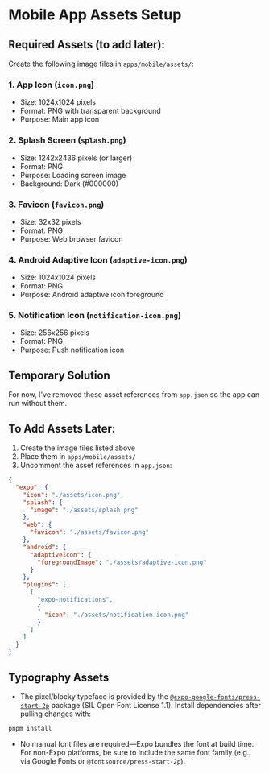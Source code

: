 # Mobile App Assets Setup

## Required Assets (to add later):

Create the following image files in `apps/mobile/assets/`:

### 1. App Icon (`icon.png`)
- Size: 1024x1024 pixels
- Format: PNG with transparent background
- Purpose: Main app icon

### 2. Splash Screen (`splash.png`) 
- Size: 1242x2436 pixels (or larger)
- Format: PNG
- Purpose: Loading screen image
- Background: Dark (#000000)

### 3. Favicon (`favicon.png`)
- Size: 32x32 pixels
- Format: PNG
- Purpose: Web browser favicon

### 4. Android Adaptive Icon (`adaptive-icon.png`)
- Size: 1024x1024 pixels
- Format: PNG
- Purpose: Android adaptive icon foreground

### 5. Notification Icon (`notification-icon.png`)
- Size: 256x256 pixels  
- Format: PNG
- Purpose: Push notification icon

## Temporary Solution
For now, I've removed these asset references from `app.json` so the app can run without them. 

## To Add Assets Later:
1. Create the image files listed above
2. Place them in `apps/mobile/assets/`
3. Uncomment the asset references in `app.json`:

```json
{
  "expo": {
    "icon": "./assets/icon.png",
    "splash": {
      "image": "./assets/splash.png"
    },
    "web": {
      "favicon": "./assets/favicon.png"
    },
    "android": {
      "adaptiveIcon": {
        "foregroundImage": "./assets/adaptive-icon.png"
      }
    },
    "plugins": [
      [
        "expo-notifications",
        {
          "icon": "./assets/notification-icon.png"
        }
      ]
    ]
  }
}
```

## Typography Assets

- The pixel/blocky typeface is provided by the [`@expo-google-fonts/press-start-2p`](https://fonts.google.com/specimen/Press+Start+2P) package (SIL Open Font License 1.1). Install dependencies after pulling changes with:

```bash
pnpm install
```

- No manual font files are required—Expo bundles the font at build time. For non-Expo platforms, be sure to include the same font family (e.g., via Google Fonts or `@fontsource/press-start-2p`).